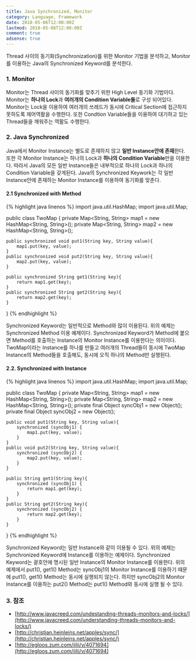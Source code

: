 ```yaml
---
title: Java Synchronized, Monitor
category: Language, Framework
date: 2018-05-06T12:00:00Z
lastmod: 2018-05-06T12:00:00Z
comment: true
adsense: true
---
```


Thread 사이의 동기화(Synchronization)를 위한 Monitor 기법을 분석하고, Monitor를 이용하는 Java의 Synchronized Keyword를 분석한다.

### 1. Monitor

Monitor는 Thread 사이의 동기화를 맞추기 위한 High Level 동기화 기법이다. Monitor는 **하나의 Lock**과 **여러개의 Condition Variable들**로 구성 되어있다. Monitor는 Lock을 이용하여 여러개의 쓰레드가 동시에 Critical Section에 접근하지 못하도록 제어역활을 수행한다. 또한 Condtion Variable들을 이용하여 대기하고 있는 Thread들을 깨워주는 역활도 수행한다.

### 2. Java Synchronized

Java에서 Monitor Instance는 별도로 존재하지 않고 **일반 Instance안에 존재**한다. 또한 각 Monitor Instance는 하나의 Lock과 **하나의 Condition Variable**만을 이용한다. 따라서 Java의 모든 일반 Instance들은 내부적으로 하나의 Lock과 하나의 Condition Variable을 갖게된다. Java의 Synchronized Keywork는 각 일반 Instance안에 존재하는 Monitor Instance를 이용하여 동기화를 맞춘다.

#### 2.1 Synchronized with Method

{% highlight java linenos %}
import java.util.HashMap;
import java.util.Map;

public class TwoMap {
    private Map<String, String> map1 = new HashMap<String, String>();
    private Map<String, String> map2 = new HashMap<String, String>();
    
    public synchronized void put1(String key, String value){
        map1.put(key, value);
    }
    public synchronized void put2(String key, String value){
        map2.put(key, value);
    }
    
    public synchronized String get1(String key){
        return map1.get(key);
    }
    public synchronized String get2(String key){
        return map2.get(key);
    }
}
{% endhighlight %}

Synchronized Keyword는 일반적으로 Method와 많이 이용된다. 위의 예제는 Synchronized Method 이용 예제이다. Synchronized Keyword가 Method에 붙으면 Method를 호출하는 Instance의 Monitor Instance를 이용한다는 의미이다. TwoMap이라는 Instance를 하나를 만들고 여러개의 Thread들이 동시에 TwoMap Instance의 Method들을 호출해도, 동시에 오직 하나의 Method만 실행된다.

#### 2.2. Synchronized with Instance

{% highlight java linenos %}
import java.util.HashMap;
import java.util.Map;

public class TwoMap {
    private Map<String, String> map1 = new HashMap<String, String>();
    private Map<String, String> map2 = new HashMap<String, String>();
    private final Object syncObj1 = new Object();
    private final Object syncObj2 = new Object();
    
    public void put1(String key, String value){
        synchronized (syncObj1) {
            map1.put(key, value);
        }
    }
    public void put2(String key, String value){        
        synchronized (syncObj2) {
            map2.put(key, value);
        }
    }
  
    public String get1(String key){
        synchronized (syncObj1) {
            return map1.get(key);
        }
    }
    public String get2(String key){
        synchronized (syncObj2) {
            return map2.get(key);
        }
    }
}
{% endhighlight %}

Synchronized Keyword는 일반 Instance와 같이 이용될 수 있다. 위의 예제는 Synchronized Keyword에 Instance를 이용하는 예제이다. Synchronized Keyword는 괄호안에 명시된 일반 Instance의 Monitor Instance를 이용한다. 위의 예제에서 put1(), get1() Method는 syncObj1의 Monitor Instance를 이용하기 때문에 put1(), get1() Method는 동시에 실행되지 않는다. 하지만 syncObj2의 Monitor Instance를 이용하는 put2() Method는 put1() Method와 동시에 실행 될 수 있다.

### 3. 참조

* [http://www.javacreed.com/undestanding-threads-monitors-and-locks/](http://www.javacreed.com/understanding-threads-monitors-and-locks/)
* [http://christian.heinleins.net/apples/sync/](http://christian.heinleins.net/apples/sync/)
* [http://egloos.zum.com/iilii/v/4071694](http://egloos.zum.com/iilii/v/4071694)
